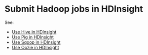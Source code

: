 <properties
	pageTitle="Submit Hadoop jobs in HDInsight | Azure"
	description="Learn how to submit Hadoop jobs to Azure HDInsight Hadoop."
	editor="cgronlun"
	manager="paulettm"
	services="hdinsight"
	documentationCenter=""
	tags="azure-portal"
	authors="mumian"/>

<tags
	ms.service="hdinsight"
	ms.date="06/28/2016"
	wacn.date=""/>

# Submit Hadoop jobs in HDInsight

See: 

- [Use Hive in HDInsight](/documentation/articles/hdinsight-use-hive/)
- [Use Pig in HDInsight](/documentation/articles/hdinsight-use-pig/)
- [Use Sqoop in HDInsight](/documentation/articles/hdinsight-use-sqoop/)
- [Use Oozie in HDInsight](/documentation/articles/hdinsight-use-oozie/)